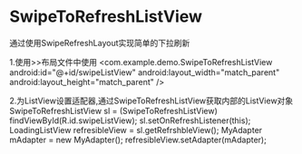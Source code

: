 SwipeToRefreshListView
======================

通过使用SwipeRefreshLayout实现简单的下拉刷新

1.使用>>布局文件中使用
<com.example.demo.SwipeToRefreshListView
        android:id="@+id/swipeListView"
        android:layout_width="match_parent"
        android:layout_height="match_parent" />
        
2.为ListView设置适配器,通过SwipeToRefreshListView获取内部的ListView对象
SwipeToRefreshListView sl = (SwipeToRefreshListView) findViewById(R.id.swipeListView);
        sl.setOnRefreshListener(this);
        LoadingListView refresibleView = sl.getRefrshbleView();
        MyAdapter mAdapter = new MyAdapter();
        refresibleView.setAdapter(mAdapter);
        
